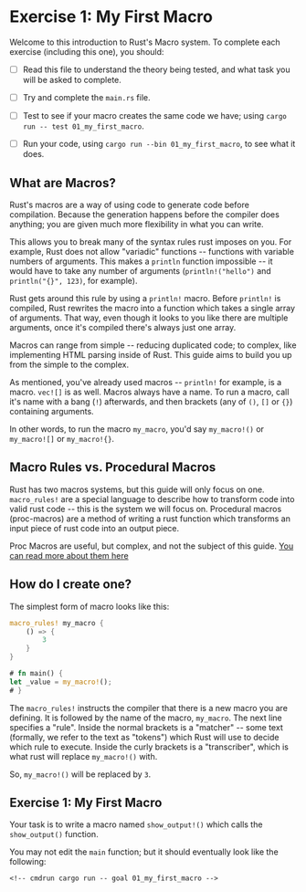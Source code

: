 # Exercise 1: My First Macro

Welcome to this introduction to Rust's Macro system.
To complete each exercise (including this one), you should:

* [ ] Read this file to understand the theory being tested, and what
      task you will be asked to complete.
* [ ] Try and complete the `main.rs` file.
* [ ] Test to see if your macro creates the same code we have; using
      `cargo run -- test 01_my_first_macro`.
* [ ] Run your code, using `cargo run --bin 01_my_first_macro`, to see what it does.


## What are Macros?

Rust's macros are a way of using code to generate code before compilation.
Because the generation happens before the compiler does anything; you are given
much more flexibility in what you can write.

This allows you to break many of the syntax rules rust imposes on you. For
example, Rust does not allow "variadic" functions -- functions with variable
numbers of arguments. This makes a `println` function impossible -- it would
have to take any number of arguments (`println!("hello")` and `println("{}",
123)`, for example).

Rust gets around this rule by using a `println!` macro. Before `println!` is
compiled, Rust rewrites the macro into a function which takes a single array of
arguments. That way, even though it looks to you like there are multiple
arguments, once it's compiled there's always just one array.

Macros can range from simple -- reducing duplicated code; to complex,
like implementing HTML parsing inside of Rust. This guide aims to build you up
from the simple to the complex.

As mentioned, you've already used macros -- `println!` for example, is a macro.
`vec![]` is as well. Macros always have a name. To run a macro, call it's name
with a bang (`!`) afterwards, and then brackets (any of `()`, `[]` or `{}`)
containing arguments.

In other words, to run the macro `my_macro`, you'd say `my_macro!()` or
`my_macro![]` or `my_macro!{}`.

## Macro Rules vs. Procedural Macros

Rust has two macros systems, but this guide will only focus on one.
`macro_rules!` are a special language to describe how to transform
code into valid rust code -- this is the system we will focus on.
Procedural macros (proc-macros) are a method of writing a rust function
which transforms an input piece of rust code into an output piece.

Proc Macros are useful, but complex, and not the subject of this guide.
[You can read more about them here](https://doc.rust-lang.org/reference/procedural-macros.html)

## How do I create one?

The simplest form of macro looks like this:

```rust
macro_rules! my_macro {
    () => {
        3
    }
}

# fn main() {
let _value = my_macro!();
# }
```

The `macro_rules!` instructs the compiler that there is a new macro you are
defining. It is followed by the name of the macro, `my_macro`. The next line
specifies a "rule". Inside the normal brackets is a "matcher" -- some text
(formally, we refer to the text as "tokens") which Rust will use to decide
which rule to execute. Inside the curly brackets is a "transcriber", which is
what rust will replace `my_macro!()` with.

So, `my_macro!()` will be replaced by `3`.


## Exercise 1: My First Macro

Your task is to write a macro named `show_output!()` which calls the
`show_output()` function.

You may not edit the `main` function; but it should eventually look like the
following:

<!-- If you can see this text, it means you're not looking at the book.   -->
<!-- Run the cargo command below (without `cmdrun`) to see the real code. -->
```rust,ignore
<!-- cmdrun cargo run -- goal 01_my_first_macro -->
```
